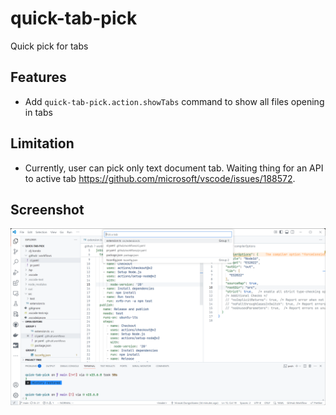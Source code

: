 # quick-tab-pick 

Quick pick for tabs

## Features

- Add `quick-tab-pick.action.showTabs` command to show all files opening in tabs

## Limitation

- Currently, user can pick only text document tab. Waiting thing for an API to active tab https://github.com/microsoft/vscode/issues/188572.

## Screenshot

![Screenshot of My Extension](https://raw.githubusercontent.com/virasak/quick-tab-pick/main/images/screenshot.png)
